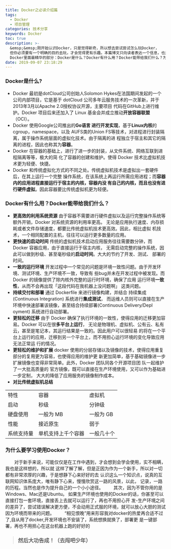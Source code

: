 ```yaml
---
title: Docker之必读介绍篇
tags:
  - Docker
  - 项目管理
categories: 技术分享
keywords: Docker
toc: true
description: >-
  &emsp;&emsp;刚开始认识Docker，只是觉得新奇，所以想去尝试尝试怎么玩Docker，
  但你必须要有一个明确的目的去玩，才会觉得更有乐趣。本篇博文只向读者表达一个信息，也是学习
  Docker里面最精华的部分：Docker是什么？Docker有什么用？Docker能带给我们什么？为什么要学习 使用Docker?
date: 2019-09-07 23:18:29
---
```

<script type="text/javascript" src="/js/src/bai.js"></script>
    

### Docker是什么?
* Docker 最初是dotCloud公司创始人Solomon Hykes在法国期间发起的一个公司内部项目，它是基于
dotCloud 公司多年云服务技术的一次革新，并于2013年3月以Apache 2.0授权协议开源，主要项目
代码在GitHub上进行维护。Docker 项目后来还加入了 Linux 基金会并成立推动**开放容器联盟**（OCI）。
* Docker 使用Google公司推出的**Go语言 进行开发实现**，基于**Linux内核**的cgroup，namespace，以及
AUFS类的Union FS等技术，对进程进行封装隔离，属于操作系统层面的虚拟化技术。由于隔离的进
程独立于宿主和其它的隔离的进程，因此也称其为**容器**。
* Docker 在容器的基础上，进行了进一步的封装，从文件系统、网络互联到进程隔离等等，极大的简
化了容器的创建和维护。使得 Docker 技术比虚拟机技术更为轻便、快捷。
* Docker 和传统虚拟化方式的不同之处。传统虚拟机技术是虚拟出一套硬件后，在其上运行一个完整
操作系统，在该系统上再运行所需应用进程；而**容器内的应用进程直接运行于宿主的内核，容器内没
有自己的内核，而且也没有进行硬件虚拟**。因此容器要比传统虚拟机更为轻便。

### Docker有什么用？Docker能带给我们什么？
* **更高效的利用系统资源**
由于容器不需要进行硬件虚拟以及运行完整操作系统等额外开销，Docker 对系统资源的利用率更高。
无论是应用执行速度、内存损耗或者文件存储速度，都要比传统虚拟机技术更高效。因此，相比虚拟
机技术，一个相同配置的主机，往往可以运行更多数量的应用。
* **更快速的启动时间**
传统的虚拟机技术启动应用服务往往需要数分钟，而 Docker 容器应用，由于直接运行于宿主内核，
无需启动完整的操作系统，因此可以做到秒级、甚至毫秒级的**启动时间**。大大的节约了开发、测试、
部署的时间。
* **一致的运行环境**
开发过程中一个常见的问题是环境一致性问题。由于开发环境、测试环境、生产环境不一致，导致有
些bug并未在开发过程中被发现。而Docker 的镜像提供了除内核外完整的运行时环境，确保了应用
运行环境**一致性**，从而不会再出现「这段代码在我机器上没问题啊」 这类问题。
* **持续交付和部署**
通过 Dockerfile 来进行镜像构建，并结合 持续集成(Continuous Integration) 系统进行**集成测试**，
而运维人员则可以直接在生产环境中快速部署该镜像，甚至结合持续部署(Continuous Delivery/Depl
oyment) 系统进行自动部署。
* **更轻松的迁移**
由于 Docker 确保了执行环境的一致性，使得应用的迁移更加容易。Docker 可以在很**多平台上运行**，
无论是物理机、虚拟机、公有云、私有云，甚至是笔记本，其运行结果是一致的。因此用户可以很轻易
的将在一个平台上运行的应用，迁移到另一个平台上，而不用担心运行环境的变化导致应用无法正常运
行的情况。
* **更轻松的维护和扩展**
 docker 使用的分层存储以及镜像的技术，使得应用重复部分的复用更为容易，也使得应用的维护更
 新更加简单，基于基础镜像进一步扩展镜像也变得非常简单。此外，Docker 团队同各个开源项目团
 队一起维护了一大批高质量的 官方镜像，既可以直接在生产环境使用，又可以作为基础进一步定制，
 大大的降低了应用服务的镜像制作成本。
* **对比传统虚拟机总结**
<table>
    <tr>    <td>特性</td>     <td>容器</td>     <td>虚拟机</td>    </tr>
    <tr>    <td>启动</td>     <td>秒级</td>     <td>分钟级</td>    </tr>
    <tr>    <td>硬盘使用</td>   <td>一般为 MB</td>     <td>一般为 GB</td>     </tr>
    <tr>    <td>性能</td>      <td>接近原生</td>      <td>弱于</td>         </tr>
   <tr>     <td>系统支持量</td>  <td>单机支持上千个容器</td>      <td>一般几十个</td>      </tr>
</table>

### 为什么要学习使用Docker？
&emsp;&emsp;对于新手来说，可能仅仅是在工作中遇到，才会想到会学会使用，实不相瞒，我也是这样想的，所以就
这样了解了解，但是正因为作为一个新手，所以对一切都有非常浓厚的兴趣，于是想静下心来好好的去
认识这么一个知识点，说真的互联网知识体系庞大，唯有静下心来，慢慢欣赏这一路的风景，以此，
记录，一路的历程。当然也是作为提升自己的一个小小途径。
&emsp;&emsp;其次，因为不管你用的是Windows、Mac还是Ubuntu。 
如果生产环境也使用的Docker的话，你甚至可以直接打包一套环境，直接丢上去就可以运行了，再也不用担心开
发-生产环境之间的差异了，尝试错误解决更方便，不会动用正式服的环境，就可以放心大胆的测试因为环境而带来的问题。
&emsp;&emsp;“相见恨晚”用来形容我对docker的热爱再合适不过了,自从用了docker,开发环境也不安装了，系统想换就换了，部署更
是一键部署，再也不用担心在这台机器上跑的好好的
> ### 然后大功告成！（去闯吧少年）
